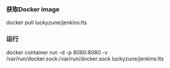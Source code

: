 ### 获取Docker image
docker pull luckyzune/jenkins:lts

### 运行
docker container run -d -p 8080:8080 -v /var/run/docker.sock:/var/run/docker.sock luckyzune/jenkins:lts